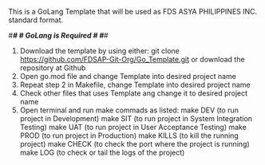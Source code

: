 This is a GoLang Template that will be used 
as FDS ASYA PHILIPPINES INC. standard format.

#******************************************#
#*********** GoLang is Required ***********#
#******************************************#

1.  Download the template by using either: git clone https://github.com/FDSAP-Git-Org/Go_Template.git or download the repository at Github
2.  Open go.mod file and change Template into desired project name
3.  Repeat step 2 in Makefile, change Template into desired project name
4.  Check other files that uses Template ang change it to desired project name
5.  Open terminal and run make commads as listed:
make DEV    (to run project in Development)
make SIT    (to run project in System Integration Testing)
make UAT    (to run project in User Acceptance Testing)
make PROD   (to run project in Production)
make KILLS  (to kill the running project)
make CHECK  (to check the port where the project is running)
make LOG    (to check or tail the logs of the project)